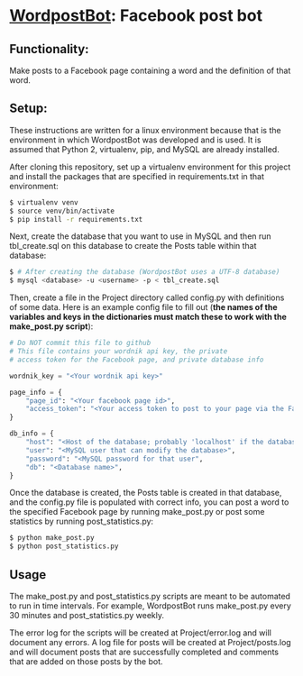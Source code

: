 # [WordpostBot](https://www.facebook.com/WordpostBot): Facebook post bot

## Functionality:
  Make posts to a Facebook page containing a word and the definition of that word.

## Setup:
  These instructions are written for a linux environment because that is the environment in which WordpostBot was developed and is used. It is assumed that Python 2, virtualenv, pip, and MySQL are already installed.

  After cloning this repository, set up a virtualenv environment for this project and install the packages that are specified in requirements.txt in that environment:
```bash
$ virtualenv venv
$ source venv/bin/activate
$ pip install -r requirements.txt
```
  Next, create the database that you want to use in MySQL and then run tbl_create.sql on this database to create the Posts table within that database:
```bash
$ # After creating the database (WordpostBot uses a UTF-8 database)
$ mysql <database> -u <username> -p < tbl_create.sql
``` 
  Then, create a file in the Project directory called config.py with definitions of some data. Here is an example config file to fill out (**the names of the variables and keys in the dictionaries must match these to work with the make_post.py script**):
```python
# Do NOT commit this file to github
# This file contains your wordnik api key, the private 
# access token for the Facebook page, and private database info

wordnik_key = "<Your wordnik api key>"

page_info = {
	"page_id": "<Your facebook page id>",
	"access_token": "<Your access token to post to your page via the Facebook graph API>"
}

db_info = {
	"host": "<Host of the database; probably 'localhost' if the database is on the machine that will run the make_post.py script>",
	"user": "<MySQL user that can modify the database>", 
	"password": "<MySQL password for that user",
	"db": "<Database name>",
}
```
  Once the database is created, the Posts table is created in that database, and the config.py file is populated with correct info, you can post a word to the specified Facebook page by running make_post.py or post some statistics by running post\_statistics.py:
```bash
$ python make_post.py
$ python post_statistics.py
```

## Usage
  The make_post.py and post_statistics.py scripts are meant to be automated to run in time intervals. For example, WordpostBot runs make_post.py every 30 minutes and post_statistics.py weekly.
  
  The error log for the scripts will be created at Project/error.log and will document any errors.
  A log file for posts will be created at Project/posts.log and will document posts that are successfully completed and comments that are added on those posts by the bot.
